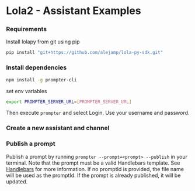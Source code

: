# Lola2 - Assistant Examples

### Requirements

Install lolapy from git using pip

```bash
pip install "git+https://github.com/alejamp/lola-py-sdk.git"
```

### Install dependencies

```bash
npm install -g prompter-cli
```

set env variables

```bash
export PROMPTER_SERVER_URL=[PROMPTER_SERVER_URL]
```

Then execute ```prompter``` and select Login. Use your username and password.

### Create a new assistant and channel


### Publish a prompt

Publish a prompt by running `prompter --prompt=<prompt> --publish` in your terminal. Note that the prompt must be a valid Handlebars template. See [Handlebars](https://handlebarsjs.com/) for more information.
If no promptId is provided, the file name will be used as the promptId. If the prompt is already published, it will be updated.



